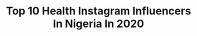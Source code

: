 ---
title: Top 10 Health Instagram Influencers In Nigeria In 2020
description: >-
  Find top health Instagram influencers in Nigeria in 2020. Most popular hashtags: #smile #girl #naturalhair #healthy.
platform: Instagram
profiles:
  - username: "jbums"
    fullname: >-
      Mrs Black
    location: "Nigeria"
    followers: 39944
    engagement: 248
    commentsToLikes: 0.041957
    id: ck6tu8eqoew750j71srno3x1a
    verified: false
    hashtags: "#warriorprincess, #feastingathistable, #whoistheadulthere, #belongingtothekingoftheearth"
  - username: "afroliciousmuna"
    fullname: >-
      Muna| 4c Natural Hair
    location: "Nigeria"
    followers: 12957
    engagement: 903
    commentsToLikes: 0.137158
    id: ckaor2lgnlgo10i788wae3dlg
    verified: false
    hashtags: "#naturalhair, #afroliciouswomen, #kinkychicks, #naturallyshesdope"
  - username: "thegenevievefadeh_"
    fullname: >-
      CHEF GENEVIEVE FADEH👩🏻‍🍳
    location: "Nigeria"
    followers: 21406
    engagement: 317
    commentsToLikes: 0.047984
    id: ck5byv8xhpwz60i117acn4y7h
    verified: false
    hashtags: "#thankful, #cheersto27, #wcw, #2020"
  - username: "maureenkunga"
    fullname: >-
      Maureen Kunga
    location: "Nigeria"
    followers: 273757
    engagement: 91
    commentsToLikes: 0.059883
    id: ck5zqdvs1ufaj0i14cbzgbjta
    verified: true
    hashtags: "#elani, #music, #singer, #sing"
  - username: "artejiro"
    fullname: >-
      Artist Ejiro 🇳🇬
    location: "Nigeria"
    followers: 15106
    engagement: 629
    commentsToLikes: 0.037959
    id: ck9wd1c64dm8h0j78kh7et3px
    verified: false
    hashtags: "#timelapse, #pencildrawing, #lagosart, #mayor"
  - username: "angel.zee"
    fullname: >-
      Zaynab Yusuf Abdul-Raheem
    location: "Nigeria"
    followers: 28448
    engagement: 150
    commentsToLikes: 0.052017
    id: ck9wezzawmnin0j78gwc5c8rv
    verified: false
    hashtags: "#monday, #day9, #beach, #model"
  - username: "lyriklondon"
    fullname: >-
      Lyrik London
    location: "Nigeria"
    followers: 35469
    engagement: 89
    commentsToLikes: 0.155577
    id: ck6ua1al10wn10j71894q01w9
    verified: false
    hashtags: "#dababy, #megantheestallion, #nasty, #keepemcoming"
  - username: "preciousokoye"
    fullname: >-
      PRECIOUS OKOYE
    location: "Nigeria"
    followers: 18090
    engagement: 640
    commentsToLikes: 0.096218
    id: ck15q0t2i0jvp0i19i0hj91yd
    verified: false
    hashtags: "#checkonneighbours, #livinginbondagebreakingfree, #privatehostess, #giversneverlack"
  - username: "manu.sainii"
    fullname: >-
      Manu Saini
    location: "Nigeria"
    followers: 10082
    engagement: 2007
    commentsToLikes: 0.129296
    id: ck9wfx3f3qw2a0j78i53fxb47
    verified: false
    hashtags: "#instagramhub, #fitspo, #killshot, #nature"
  - username: "miss_tera"
    fullname: >-
      Tera ♥
    location: "Nigeria"
    followers: 16882
    engagement: 776
    commentsToLikes: 0.033882
    id: ck8szn5wyp2f10j78dylemj4o
    verified: false
    hashtags: "#kinkychics, #luvyourmane, #curlywurly, #igcurlss"
---